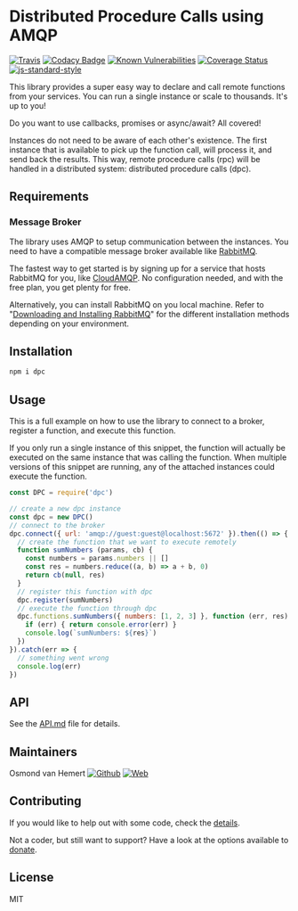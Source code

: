 # Distributed Procedure Calls using AMQP

[![Travis](https://img.shields.io/travis/com/ovhemert/dpc.svg?branch=master&logo=travis)](https://travis-ci.com/ovhemert/dpc)
[![Codacy Badge](https://api.codacy.com/project/badge/Grade/6c7db239873b4d1eaa4f7e268aadccff)](https://www.codacy.com/app/ovhemert/dpc?utm_source=github.com&amp;utm_medium=referral&amp;utm_content=ovhemert/dpc&amp;utm_campaign=Badge_Grade)
[![Known Vulnerabilities](https://snyk.io/test/npm/dpc/badge.svg)](https://snyk.io/test/npm/dpc)
[![Coverage Status](https://coveralls.io/repos/github/ovhemert/dpc/badge.svg?branch=master)](https://coveralls.io/github/ovhemert/dpc?branch=master)
[![js-standard-style](https://img.shields.io/badge/code%20style-standard-brightgreen.svg?style=flat)](http://standardjs.com/)

This library provides a super easy way to declare and call remote functions from your services. You can run a single instance or scale to thousands. It's up to you!

Do you want to use callbacks, promises or async/await? All covered!

Instances do not need to be aware of each other's existence. The first instance that is available to pick up the function call, will process it, and send back the results.
This way, remote procedure calls (rpc) will be handled in a distributed system: distributed procedure calls (dpc).

## Requirements

### Message Broker
The library uses AMQP to setup communication between the instances. You need to have a compatible message broker available like [RabbitMQ](https://www.rabbitmq.com).

The fastest way to get started is by signing up for a service that hosts RabbitMQ for you, like [CloudAMQP](https://www.cloudamqp.com). No configuration needed, and with the free plan, you get plenty for free.

Alternatively, you can install RabbitMQ on you local machine. Refer to "[Downloading and Installing RabbitMQ](https://www.rabbitmq.com/download.html)" for the different installation methods depending on your environment.

## Installation

```sh
npm i dpc
```

## Usage

This is a full example on how to use the library to connect to a broker, register a function, and execute this function.

If you only run a single instance of this snippet, the function will actually be executed on the same instance that was calling the function.
When multiple versions of this snippet are running, any of the attached instances could execute the function.

```js
const DPC = require('dpc')

// create a new dpc instance
const dpc = new DPC()
// connect to the broker
dpc.connect({ url: 'amqp://guest:guest@localhost:5672' }).then(() => {
  // create the function that we want to execute remotely
  function sumNumbers (params, cb) {
    const numbers = params.numbers || []
    const res = numbers.reduce((a, b) => a + b, 0)
    return cb(null, res)
  }
  // register this function with dpc
  dpc.register(sumNumbers)
  // execute the function through dpc
  dpc.functions.sumNumbers({ numbers: [1, 2, 3] }, function (err, res) {
    if (err) { return console.error(err) }
    console.log(`sumNumbers: ${res}`)
  })
}).catch(err => {
  // something went wrong
  console.log(err)
})
```

## API

See the [API.md](./docs/API.md) file for details.

## Maintainers

Osmond van Hemert
[![Github](https://img.shields.io/badge/-website.svg?style=social&logoColor=333&logo=github)](https://github.com/ovhemert)
[![Web](https://img.shields.io/badge/-website.svg?style=social&logoColor=333&logo=nextdoor)](https://ovhemert.dev)

## Contributing

If you would like to help out with some code, check the [details](./docs/CONTRIBUTING.md).

Not a coder, but still want to support? Have a look at the options available to [donate](https://ovhemert.dev/donate).

## License

MIT
